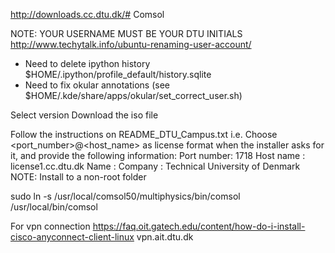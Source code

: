 http://downloads.cc.dtu.dk/#
Comsol

NOTE: YOUR USERNAME MUST BE YOUR DTU INITIALS
http://www.techytalk.info/ubuntu-renaming-user-account/
- Need to delete ipython history 
  $HOME/.ipython/profile_default/history.sqlite
- Need to fix okular annotations (see $HOME/.kde/share/apps/okular/set_correct_user.sh)


Select version
Download the iso file

Follow the instructions on 
README_DTU_Campus.txt
i.e.
Choose <port_number>@<host_name> as license format when the installer asks for it, and provide the following information:
 Port number: 1718
 Host name  : license1.cc.dtu.dk
 Name       : <your name>
 Company    : Technical University of Denmark
NOTE: Install to a non-root folder

sudo ln -s /usr/local/comsol50/multiphysics/bin/comsol /usr/local/bin/comsol


For vpn connection
https://faq.oit.gatech.edu/content/how-do-i-install-cisco-anyconnect-client-linux
vpn.ait.dtu.dk
